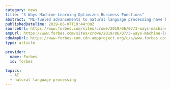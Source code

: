 ```yaml
---
category: news
title: "3 Ways Machine Learning Optimizes Business Functions"
abstract: "ML-fueled advancements to natural language processing have been key to professions that have traditionally required employees to read and process long, comprehensive documents mechanically, like finance and law. Getty If you’ve ever been stuck reading a ..."
publishedDateTime: 2019-06-07T19:44:00Z
sourceUrl: https://www.forbes.com/sites/crowe/2019/06/07/3-ways-machine-learning-optimizes-business-functions/
ampUrl: https://www.forbes.com/sites/crowe/2019/06/07/3-ways-machine-learning-optimizes-business-functions/amp/
cdnAmpUrl: https://www-forbes-com.cdn.ampproject.org/c/s/www.forbes.com/sites/crowe/2019/06/07/3-ways-machine-learning-optimizes-business-functions/amp/
type: article

provider:
  name: Forbes
  id: forbes

topics:
  - AI
  - natural language processing
---
```

